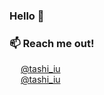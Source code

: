 ### Hello 👋


### 📫 Reach me out!

<div>
  <img height="14px" width="14px" src="https://user-images.githubusercontent.com/25773716/151911700-799020ee-5d3f-436f-97d0-00fbff30e65f.png"/> 
  <a href="https://twitter.com/tashi_iu">@tashi_iu</a>
</div>
<div>
  <img height="14px" width="14px" src="https://user-images.githubusercontent.com/25773716/151911565-ad0dffcd-52f3-4945-b9fb-4f6e47c465db.png"/> 
  <a href="https://www.instagram.com/tashi_iu">@tashi_iu</a>
</div>
